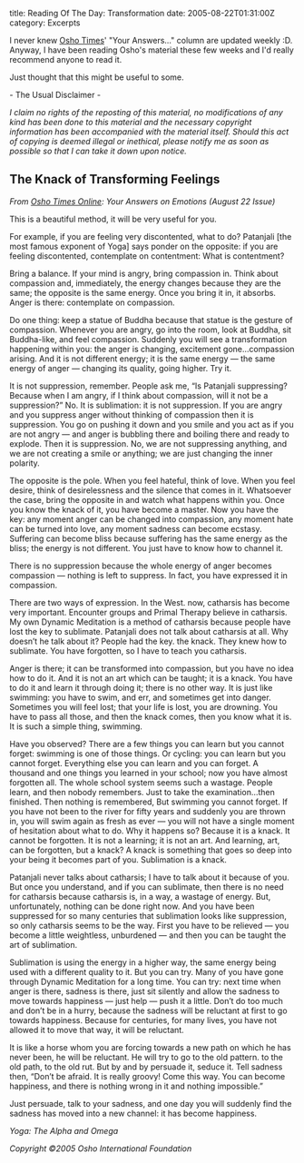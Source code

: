 title: Reading Of The Day: Transformation
date: 2005-08-22T01:31:00Z
category: Excerpts

I never knew [Osho Times][osho]' "Your Answers…" column are updated weekly :D. Anyway, I have been reading Osho's material these few weeks and I'd really recommend anyone to read it.

Just thought that this might be useful to some.

\- The Usual Disclaimer -

*I claim no rights of the reposting of this material, no modifications of any kind has been done to this material and the necessary copyright information has been accompanied with the material itself. Should this act of copying is deemed illegal or inethical, please notify me as soon as possible so that I can take it down upon notice.*

## The Knack of Transforming Feelings

*From [Osho Times Online][osho]: Your Answers on Emotions (August 22 Issue)*

This is a beautiful method, it will be very useful for you.

For example, if you are feeling very discontented, what to do? Patanjali [the most famous exponent of Yoga] says ponder on the opposite: if you are feeling discontented, contemplate on contentment: What is contentment?

Bring a balance. If your mind is angry, bring compassion in. Think about compassion and, immediately, the energy changes because they are the same; the opposite is the same energy. Once you bring it in, it absorbs. Anger is there: contemplate on compassion.

Do one thing: keep a statue of Buddha because that statue is the gesture of compassion. Whenever you are angry, go into the room, look at Buddha, sit Buddha-like, and feel compassion. Suddenly you will see a transformation happening within you: the anger is changing, excitement gone…compassion arising. And it is not different energy; it is the same energy — the same energy of anger — changing its quality, going higher. Try it.

It is not suppression, remember. People ask me, “Is Patanjali suppressing? Because when I am angry, if I think about compassion, will it not be a suppression?” No. It is sublimation: it is not suppression. If you are angry and you suppress anger without thinking of compassion then it is suppression. You go on pushing it down and you smile and you act as if you are not angry — and anger is bubbling there and boiling there and ready to explode. Then it is suppression. No, we are not suppressing anything, and we are not creating a smile or anything; we are just changing the inner polarity.

The opposite is the pole. When you feel hateful, think of love. When you feel desire, think of desirelessness and the silence that comes in it. Whatsoever the case, bring the opposite in and watch what happens within you. Once you know the knack of it, you have become a master. Now you have the key: any moment anger can be changed into compassion, any moment hate can be turned into love, any moment sadness can become ecstasy. Suffering can become bliss because suffering has the same energy as the bliss; the energy is not different. You just have to know how to channel it.

There is no suppression because the whole energy of anger becomes compassion — nothing is left to suppress. In fact, you have expressed it in compassion.

There are two ways of expression. In the West. now, catharsis has become very important. Encounter groups and Primal Therapy believe in catharsis. My own Dynamic Meditation is a method of catharsis because people have lost the key to sublimate. Patanjali does not talk about catharsis at all. Why doesn’t he talk about it? People had the key. the knack. They knew how to sublimate. You have forgotten, so I have to teach you catharsis.

Anger is there; it can be transformed into compassion, but you have no idea how to do it. And it is not an art which can be taught; it is a knack. You have to do it and learn it through doing it; there is no other way. It is just like swimming: you have to swim, and err, and sometimes get into danger. Sometimes you will feel lost; that your life is lost, you are drowning. You have to pass all those, and then the knack comes, then you know what it is. It is such a simple thing, swimming.

Have you observed? There are a few things you can learn but you cannot forget: swimming is one of those things. Or cycling: you can learn but you cannot forget. Everything else you can learn and you can forget. A thousand and one things you learned in your school; now you have almost forgotten all. The whole school system seems such a wastage. People learn, and then nobody remembers. Just to take the examination…then finished. Then nothing is remembered, But swimming you cannot forget. If you have not been to the river for fifty years and suddenly you are thrown in, you will swim again as fresh as ever — you will not have a single moment of hesitation about what to do. Why it happens so? Because it is a knack. It cannot be forgotten. It is not a learning; it is not an art. And learning, art, can be forgotten, but a knack? A knack is something that goes so deep into your being it becomes part of you. Sublimation is a knack.

Patanjali never talks about catharsis; I have to talk about it because of you. But once you understand, and if you can sublimate, then there is no need for catharsis because catharsis is, in a way, a wastage of energy. But, unfortunately, nothing can be done right now. And you have been suppressed for so many centuries that sublimation looks like suppression, so only catharsis seems to be the way. First you have to be relieved — you become a little weightless, unburdened — and then you can be taught the art of sublimation.

Sublimation is using the energy in a higher way, the same energy being used with a different quality to it. But you can try. Many of you have gone through Dynamic Meditation for a long time. You can try: next time when anger is there, sadness is there, just sit silently and allow the sadness to move towards happiness — just help — push it a little. Don’t do too much and don’t be in a hurry, because the sadness will be reluctant at first to go towards happiness. Because for centuries, for many lives, you have not allowed it to move that way, it will be reluctant.

It is like a horse whom you are forcing towards a new path on which he has never been, he will be reluctant. He will try to go to the old pattern. to the old path, to the old rut. But by and by persuade it, seduce it. Tell sadness then, “Don’t be afraid. It is really groovy! Come this way. You can become happiness, and there is nothing wrong in it and nothing impossible.”

Just persuade, talk to your sadness, and one day you will suddenly find the sadness has moved into a new channel: it has become happiness.


*Yoga: The Alpha and Omega*

*Copyright ©2005 Osho International Foundation*

[osho]: http://www.osho.com/Main.cfm?Area=Magazine&Language=English
